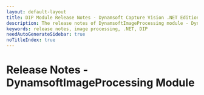 ```yaml
---
layout: default-layout
title: DIP Module Release Notes - Dynamsoft Capture Vision .NET Edition
description: The release notes of DynamsoftImageProcessing module - Dynamsoft Capture Vision .NET Edition.
keywords: release notes, image processing, .NET, DIP
needAutoGenerateSidebar: true
noTitleIndex: true
---
```


# Release Notes - DynamsoftImageProcessing Module
